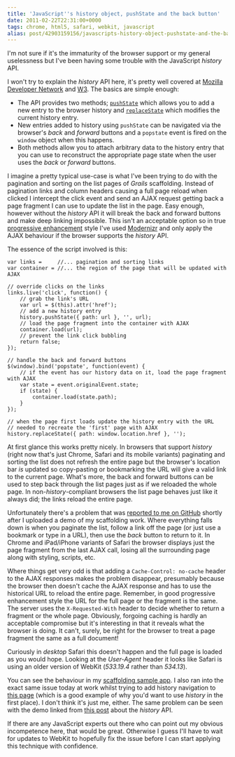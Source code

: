 ```yaml
---
title: 'JavaScript''s history object, pushState and the back button'
date: 2011-02-22T22:31:00+0000
tags: chrome, html5, safari, webkit, javascript
alias: post/42903159156/javascripts-history-object-pushstate-and-the-back
---
```


I'm not sure if it's the immaturity of the browser support or my general uselessness but I've been having some trouble with the JavaScript _history_ API.

I won't try to explain the _history_ API here, it's pretty well covered at [Mozilla Developer Network][1] and [W3][2]. The basics are simple enough:

* The API provides two methods; [`pushState`][8] which allows you to add a new entry to the browser history and [`replaceState`][9] which modifies the current history entry.
* New entries added to history using `pushState` can be navigated via the browser's _back_ and _forward_ buttons and a `popstate` event is fired on the `window` object when this happens.
* Both methods allow you to attach arbitrary data to the history entry that you can use to reconstruct the appropriate page state when the user uses the _back_ or _forward_ buttons.

I imagine a pretty typical use-case is what I've been trying to do with the pagination and sorting on the list pages of _Grails_ scaffolding. Instead of pagination links and column headers causing a full page reload when clicked I intercept the click event and send an AJAX request getting back a page fragment I can use to update the list in the page. Easy enough, however without the _history_ API it will break the back and forward buttons and make deep linking impossible. This isn't an acceptable option so in true [progressive enhancement][3] style I've used [Modernizr][4] and only apply the AJAX behaviour if the browser supports the _history_ API.

<!-- more -->

The essence of the script involved is this:

    var links =     //... pagination and sorting links
    var container = //... the region of the page that will be updated with AJAX

    // override clicks on the links
    links.live('click', function() {
        // grab the link's URL
        var url = $(this).attr('href');
        // add a new history entry
        history.pushState({ path: url }, '', url);
        // load the page fragment into the container with AJAX
        container.load(url);
        // prevent the link click bubbling
        return false;
    });

    // handle the back and forward buttons
    $(window).bind('popstate', function(event) {
        // if the event has our history data on it, load the page fragment with AJAX
        var state = event.originalEvent.state;
        if (state) {
            container.load(state.path);
        }
    });

    // when the page first loads update the history entry with the URL
    // needed to recreate the 'first' page with AJAX
    history.replaceState({ path: window.location.href }, '');

At first glance this works pretty nicely. In browsers that support _history_ (right now that's just Chrome, Safari and its mobile variants) paginating and sorting the list does not refresh the entire page but the browser's location bar _is_ updated so copy-pasting or bookmarking the URL will give a valid link to the current page. What's more, the back and forward buttons can be used to step back through the list pages just as if we reloaded the whole page. In non-_history_-compliant browsers the list page behaves just like it always did; the links reload the entire page.

Unfortunately there's a problem that was [reported to me on GitHub][10] shortly after I uploaded a demo of my scaffolding work. Where everything falls down is when you paginate the list, follow a link off the page (or just use a bookmark or type in a URL), then use the _back_ button to return to it. In Chrome and iPad/iPhone variants of Safari the browser displays just the page fragment from the last AJAX call, losing all the surrounding page along with styling, scripts, etc.

Where things get very odd is that adding a `Cache-Control: no-cache` header to the AJAX responses makes the problem disappear, presumably because the browser then doesn't cache the AJAX response and has to use the historical URL to reload the entire page. Remember, in good progressive enhancement style the URL for the full page or the fragment is the same. The server uses the `X-Requested-With` header to decide whether to return a fragment or the whole page. Obviously, forgoing caching is hardly an acceptable compromise but it's interesting in that it reveals what the browser is doing. It can't, surely, be right for the browser to treat a page fragment the same as a full document!

Curiously in _desktop_ Safari this doesn't happen and the full page is loaded as you would hope. Looking at the _User-Agent_ header it looks like Safari is using an older version of WebKit (_533.19.4_ rather than _534.13_).

You can see the behaviour in my [scaffolding sample app][5]. I also ran into the exact same issue today at work whilst trying to add history navigation to [this page][6] (which is a good example of why you'd want to use _history_ in the first place). I don't think it's just me, either. The same problem can be seen with the demo linked from [this post][7] about the _history_ API.

If there are any JavaScript experts out there who can point out my obvious incompetence here, that would be great. Otherwise I guess I'll have to wait for updates to WebKit to hopefully fix the issue before I can start applying this technique with confidence.

[1]: https://developer.mozilla.org/en/DOM/Manipulating_the_browser_history "&quot;Manipulating the browser history&quot; at Mozilla Developer Network"
[2]: http://dev.w3.org/html5/spec-author-view/history.html "&quot;Session history and navigation&quot; at HTML5 Edition for Web Authors"
[3]: http://en.wikipedia.org/wiki/Progressive_enhancement "&quot;Progressive enhancement&quot; at Wikipedia"
[4]: http://www.modernizr.com/ "Modernizr JavaScript library"
[5]: http://scaffolding.elasticbeanstalk.com/ "Grails Scaffolding sample app"
[6]: http://skyliving.sky.com/celebrity/find-a-celebrity "Celebrity Finder on Sky Living"
[7]: http://js-html5.com/post/3014620142/history-api "&quot;Using the History API&quot; at JavaScript in HTML5"
[8]: http://dev.w3.org/html5/spec/history.html#dom-history-pushstate
[9]: http://dev.w3.org/html5/spec/history.html#dom-history-replacestate
[10]: https://github.com/robfletcher/grails-scaffolding/issues#issue/2

